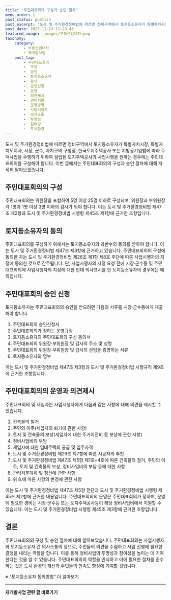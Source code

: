 ```yaml
---
title: '주민대표회의 구성과 승인 절차'
menu_order: 1
post_status: publish
post_excerpt: '도시 및 주거환경정비법에 따르면 정비구역에서 토지등소유자가 특별자치시장, 특별자치도지사, 시장, 군수, 자치구의 구청장, 한국토지주택공사 또는 지방공기업법에 따라 주택사업을 수행하기 위하여 설립된 토지주택공사의 사업시행을 원하는 경우에는 주민대표회의를 구성해야 합니다. 이번 글에서는 주민대표회의의 구성과 승인 절차에 대해 자세히 알아보겠습니다.'
post_date: 2023-11-23 11:23:46
featured_image: _images/부동산임대차.png
taxonomy:
    category:
        - 부동산임대차
        - 재개발사업
    post_tag:
        - 주민대표회의
        -  구성
        -  승인
        -  토지등소유자
        -  동의
        -  승인신청
        -  운영
        -  의견제시
        -  경비지원
        -  운영방법
        -  사업시행자
        -  의사소통
        -  투명성
        -  참여성
        -  도시환경
---
```



도시 및 주거환경정비법에 따르면 정비구역에서 토지등소유자가 특별자치시장, 특별자치도지사, 시장, 군수, 자치구의 구청장, 한국토지주택공사 또는 지방공기업법에 따라 주택사업을 수행하기 위하여 설립된 토지주택공사의 사업시행을 원하는 경우에는 주민대표회의를 구성해야 합니다. 이번 글에서는 주민대표회의의 구성과 승인 절차에 대해 자세히 알아보겠습니다.

## 주민대표회의의 구성

주민대표회의는 위원장을 포함하여 5명 이상 25명 이하로 구성되며, 위원장과 부위원장 각 1명과 1명 이상 3명 이하의 감사가 둬야 합니다. 이는 도시 및 주거환경정비법 제47조 제2항과 도시 및 주거환경정비법 시행령 제45조 제1항에 근거한 조항입니다.

## 토지등소유자의 동의

주민대표회의를 구성하기 위해서는 토지등소유자의 과반수의 동의를 받아야 합니다. 이는 도시 및 주거환경정비법 제47조 제3항에 근거하고 있습니다. 주민대표회의의 구성에 동의한 자는 도시 및 주거환경정비법 제26조 제1항 제8호 후단에 따른 사업시행자의 지정에 동의한 것으로 간주됩니다. 단, 사업시행자의 지정 요청 전에 시장·군수등 및 주민대표회의에 사업시행자의 지정에 대한 반대 의사표시를 한 토지등소유자의 경우에는 예외입니다.

## 주민대표회의 승인 신청

토지등소유자는 주민대표회의의 승인을 받으려면 다음의 서류를 시장·군수등에게 제출해야 합니다.

1. 주민대표회의 승인신청서
2. 주민대표회의가 정하는 운영규정
3. 토지등소유자의 주민대표회의 구성 동의서
4. 주민대표회의 위원장·부위원장 및 감사의 주소 및 성명
5. 주민대표회의 위원장·부위원장 및 감사의 선임을 증명하는 서류
6. 토지등소유자의 명부

이는 도시 및 주거환경정비법 제47조 제3항과 도시 및 주거환경정비법 시행규칙 제9조에 근거한 조항입니다.

## 주민대표회의의 운영과 의견제시

주민대표회의 및 세입자는 사업시행자에게 다음과 같은 사항에 대해 의견을 제시할 수 있습니다.

1. 건축물의 철거
2. 주민의 이주(세입자의 퇴거에 관한 사항)
3. 토지 및 건축물의 보상(세입자에 대한 주거이전비 등 보상에 관한 사항)
4. 정비사업비의 부담
5. 세입자에 대한 임대주택의 공급 및 입주자격
6. 도시 및 주거환경정비법 제29조 제7항에 따른 시공자의 추천
7. 도시 및 주거환경정비법 제47조 제5항 제1호~4호에 따른 건축물의 철거, 주민의 이주, 토지 및 건축물의 보상, 정비사업비의 부담 등에 대한 사항
8. 관리처분계획 및 청산에 관한 사항
9. 위 8.에 따른 사항의 변경에 관한 사항

이는 도시 및 주거환경정비법 제47조 제5항 전단과 도시 및 주거환경정비법 시행령 제45조 제2항에 근거한 내용입니다. 주민대표회의의 운영은 주민대표회의가 정하며, 운영에 필요한 경비는 시장·군수등 또는 토지주택공사등이 해당 정비사업비에서 지원할 수 있습니다. 이는 도시 및 주거환경정비법 시행령 제45조 제3항에 근거한 조항입니다.

## 결론

주민대표회의의 구성 및 승인 절차에 대해 알아보았습니다. 주민대표회의는 사업시행자와 토지등소유자 간 의사소통의 장으로, 주민들의 의견을 수렴하고 사업 진행에 필요한 결정을 내리는 역할을 합니다. 이를 통해 정비사업의 투명성과 참여성을 높이는 데 기여한다는 것을 알 수 있습니다. 주민대표회의의 역할을 인식하고 이에 필요한 절차를 준수하는 것은 도시 환경의 개선과 주민들의 만족도 향상에 기여할 것입니다.

※ "토지등소유자 동의방법" 더 알아보기
<!-- wp:separator -->
<hr class="wp-block-separator has-alpha-channel-opacity"/>
<!-- /wp:separator -->

<!-- wp:group {"backgroundColor":"base","layout":{"type":"constrained"}} -->
<div class="wp-block-group has-base-background-color has-background"><!-- wp:paragraph {"align":"center","fontSize":"medium"} -->
<p class="has-text-align-center has-large-font-size"><strong>재개발사업 관련 글 바로가기</strong></p>
<!-- /wp:paragraph -->


<!-- wp:latest-posts
{"categories":[{"id":27320,"count":19,"description":"","link":"https://uknowlaw.com/category/%ec%9e%ac%ea%b0%9c%eb%b0%9c%ec%82%ac%ec%97%85/","name":"재개발사업","slug":"재개발사업","taxonomy":"category","parent":0,"meta":[],"_links":{"self":[{"href":"https://uknowlaw.com/wp-json/wp/v2/categories/27320"}],"collection":[{"href":"https://uknowlaw.com/wp-json/wp/v2/categories"}],"about":[{"href":"https://uknowlaw.com/wp-json/wp/v2/taxonomies/category"}],"wp:post_type":[{"href":"https://uknowlaw.com/wp-json/wp/v2/posts?categories=27320"}],"curies":[{"name":"wp","href":"https://api.w.org/{rel}","templated":true}]}}],"postsToShow":100,"excerptLength":28,"postLayout":"grid","columns":2,"featuredImageAlign":"left","featuredImageSizeSlug":"large","fontSize":"small"} /--></div>
<!-- /wp:group -->
